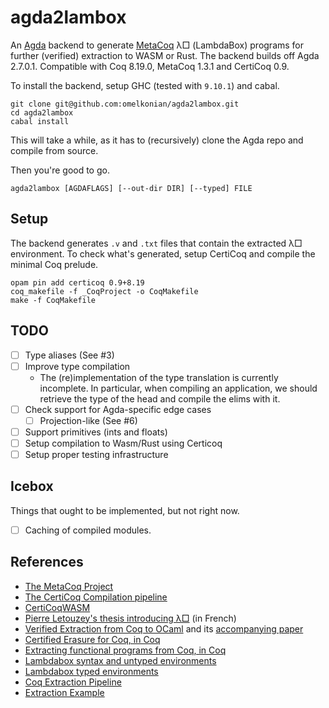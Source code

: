 # agda2lambox

An [Agda] backend to generate [MetaCoq] λ□ (LambdaBox) programs
for further (verified) extraction to WASM or Rust.
The backend builds off Agda 2.7.0.1.
Compatible with Coq 8.19.0, MetaCoq 1.3.1 and CertiCoq 0.9.

[Agda]: https://github.com/agda/agda
[MetaCoq]: https://metacoq.github.io/

To install the backend, setup GHC (tested with `9.10.1`) and cabal.

```
git clone git@github.com:omelkonian/agda2lambox.git
cd agda2lambox
cabal install
```

This will take a while, as it has to (recursively) clone the Agda repo 
and compile from source.

Then you're good to go.

```
agda2lambox [AGDAFLAGS] [--out-dir DIR] [--typed] FILE
```

## Setup

The backend generates `.v` and `.txt` files that contain the extracted λ□ environment.
To check what's generated, setup CertiCoq and compile the minimal Coq prelude.

```
opam pin add certicoq 0.9+8.19
coq_makefile -f _CoqProject -o CoqMakefile
make -f CoqMakefile
```

## TODO

- [ ] Type aliases (See #3)
- [ ] Improve type compilation
    - The (re)implementation of the type translation is currently incomplete.
      In particular, when compiling an application, we should retrieve the type of the head and compile the elims with it.
- [ ] Check support for Agda-specific edge cases
  - [ ] Projection-like (See #6)
- [ ] Support primitives (ints and floats)
- [ ] Setup compilation to Wasm/Rust using Certicoq
- [ ] Setup proper testing infrastructure

## Icebox

Things that ought to be implemented, but not right now.

- [ ] Caching of compiled modules.

## References

- [The MetaCoq Project](https://github.com/MetaCoq/metacoq)
- [The CertiCoq Compilation pipeline](https://github.com/CertiCoq/certicoq/wiki/The-CertiCoq-pipeline)
- [CertiCoqWASM](https://github.com/womeier/certicoqwasm)
- [Pierre Letouzey's thesis introducing λ□](https://www.irif.fr/~letouzey/download/these_letouzey.pdf) (in French)
- [Verified Extraction from Coq to OCaml](https://github.com/yforster/coq-verified-extraction/)
  and its [accompanying paper](https://dl.acm.org/doi/10.1145/3656379)
- [Certified Erasure for Coq, in Coq](https://inria.hal.science/hal-04077552)
- [Extracting functional programs from Coq, in Coq](https://arxiv.org/pdf/2108.02995)
- [Lambdabox syntax and untyped environments](https://github.com/MetaCoq/metacoq/blob/coq-8.20/erasure/theories/EAst.v) 
- [Lambdabox typed environments](https://github.com/MetaCoq/metacoq/blob/coq-8.20/erasure/theories/Typed/ExAst.v) 
- [Coq Extraction Pipeline](https://gist.github.com/4ever2/991007b4418b0ba44f2ee7ed51147e19)
- [Extraction Example](https://gist.github.com/4ever2/7fbfb3bf843c4773c933c2fdf6315b5c)
